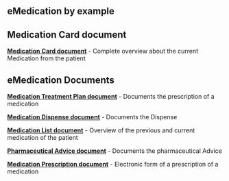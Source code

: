 ## eMedication by example

## Medication Card document

**[Medication Card document](../main/files/Create_MedCard.md)** - Complete overview about the current Medication from the patient

<!--**[Import eMedication Card](../main/files/Import_MedCard.md)** - Import discrete data elements from the Medication Card document-->

## eMedication Documents

**[Medication Treatment Plan document](../main/files/Create_Doc.md)** - Documents the prescription of a medication

**[Medication Dispense document](../main/files/Import_Doc.md)** - Documents the Dispense

**[Medication List document](../main/files/Import_Doc_Data.md)** - Overview of the previous and current medication of the patient

**[Pharmaceutical Advice document](../main/files/Import_Doc_PDF.md)** - Documents the pharmaceutical Advice

**[Medication Prescription document](../main/files/Import_Doc_PDF.md)** - Electronic form of a prescription of a medication


